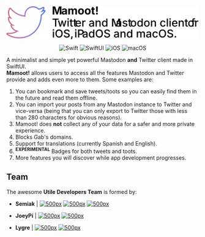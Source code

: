 <img src="./assets/logo.svg" align="center" />

<div align="center">

![Swift](https://img.shields.io/badge/Swift-v5.1-orange) ![SwiftUI](https://img.shields.io/badge/-SwiftUI-blue) ![iOS](https://img.shields.io/badge/iOS-13%2B-blueviolet) ![macOS](https://img.shields.io/badge/macOS-Catalina-red)

</div>

A minimalist and simple yet powerful Mastodon **and** Twitter client made in SwiftUI.<br>
**Mamoot!** allows users to access all the features Mastodon and Twitter provide and adds even more to them. Some examples are:

1. You can bookmark and save tweets/toots so you can easily find them in the future and read them offline.
2. You can import your posts from any Mastodon instance to Twitter and vice-versa (being that you can only export to Twitter those with less than 280 characters for obvious reasons).
3. Mamoot! does **not** collect any of your data for a safer and more private experience.
4. Blocks Gab's domains.
6. Support for translations (currently Spanish and English).
7. <sup>**EXPERIMENTAL**</sup> Badges for both tweets and toots.
8. More features you will discover while app development progresses.

## Team
The awesome **Utile Developers Team** is formed by:

- **Semiak** | <a href="https://github.com/iAlex11" rel="some text"><img href="example.com" src="https://ialex11.github.io/assets/github.svg" width="16" height="16" title="500px" alt="500px"></a> <a href="https://www.reddit.com/u/iAlex11" rel="some text"><img href="example.com" src="https://ialex11.github.io/assets/reddit.svg" width="16" height="16" title="500px" alt="500px"></a> <a href="https://twitter.com/semiak_" rel="some text"><img href="example.com" src="https://ialex11.github.io/assets/twitter.svg" width="16" height="16" title="500px" alt="500px"></a>

- **JoeyPi** | <a href="https://github.com/joePichardo" rel="some text"><img href="example.com" src="https://ialex11.github.io/assets/github.svg" width="16" height="16" title="500px" alt="500px"></a> <a href="https://www.reddit.com/user/JoeyPi" rel="some text"><img href="example.com" src="https://ialex11.github.io/assets/reddit.svg" width="16" height="16" title="500px" alt="500px"></a>

- **Lygre** | <a href="https://github.com/Lygre" rel="some text"><img href="example.com" src="https://ialex11.github.io/assets/github.svg" width="16" height="16" title="500px" alt="500px"></a> <a href="https://twitter.com/Hdbroome" rel="some text"><img href="example.com" src="https://ialex11.github.io/assets/twitter.svg" width="16" height="16" title="500px" alt="500px"></a>
